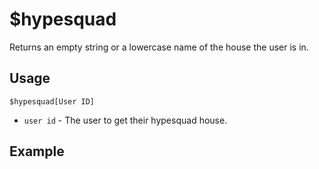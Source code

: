 # $hypesquad
Returns an empty string or a lowercase name of the house the user is in.

## Usage
```
$hypesquad[User ID]
```
- `user id` - The user to get their hypesquad house.

## Example
